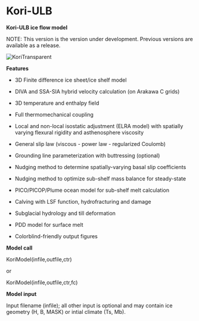 # Kori-ULB
**Kori-ULB ice flow model**

NOTE: This version is the version under development. Previous versions are available as a release.

![KoriTransparent](https://github.com/FrankPat/Kori-dev/assets/62480664/039cc0b4-914a-4698-8fe2-62663d3f0a0b)

**Features**

- 3D Finite difference ice sheet/ice shelf model

- DIVA and SSA-SIA hybrid velocity calculation (on Arakawa C grids)

- 3D temperature and enthalpy field

- Full thermomechanical coupling

- Local and non-local isostatic adjustment (ELRA model) with spatially varying flexural rigidity and asthenosphere viscosity

- General slip law (viscous - power law - regularized Coulomb)

- Grounding line parameterization with buttressing (optional)

- Nudging method to determine spatially-varying basal slip coefficients

- Nudging method to optimize sub-shelf mass balance for steady-state

- PICO/PICOP/Plume ocean model for sub-shelf melt calculation

- Calving with LSF function, hydrofracturing and damage

- Subglacial hydrology and till deformation

- PDD model for surface melt

- Colorblind-friendly output figures


**Model call**

KoriModel(infile,outfile,ctr)

or

KoriModel(infile,outfile,ctr,fc)



**Model input**

Input filename (infile); all other input is optional and may contain ice geometry (H, B, MASK) or intial climate (Ts, Mb).
  
  
